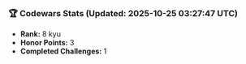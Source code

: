 ### 🏆 Codewars Stats (Updated: 2025-10-25 03:27:47 UTC)

- **Rank:** 8 kyu
- **Honor Points:** 3
- **Completed Challenges:** 1
